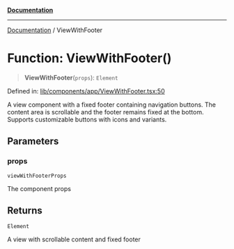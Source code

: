 [**Documentation**](../README.md)

***

[Documentation](../README.md) / ViewWithFooter

# Function: ViewWithFooter()

> **ViewWithFooter**(`props`): `Element`

Defined in: [lib/components/app/ViewWithFooter.tsx:50](https://github.com/aldesgroup/goaldn/blob/6a7943d02984b1a6b41d76a3a483a1484b644076/lib/components/app/ViewWithFooter.tsx#L50)

A view component with a fixed footer containing navigation buttons.
The content area is scrollable and the footer remains fixed at the bottom.
Supports customizable buttons with icons and variants.

## Parameters

### props

`viewWithFooterProps`

The component props

## Returns

`Element`

A view with scrollable content and fixed footer
